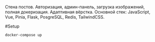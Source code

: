 Стена постов. Авторизация, админ-панель, загрузка изображений, полная докеризация. Адаптивная вёрстка.
Основной стек: JavaScript, Vue, Pinia, Flask, PosgreSQL, Redis, TailwindCSS.

#Setup
```
docker-compose up
```
